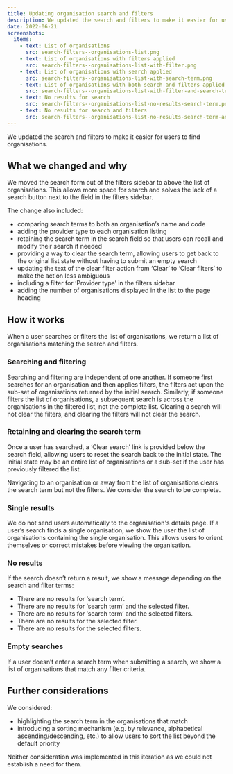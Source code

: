 ```yaml
---
title: Updating organisation search and filters
description: We updated the search and filters to make it easier for users to find organisations
date: 2022-06-21
screenshots:
  items:
    - text: List of organisations
      src: search-filters--organisations-list.png
    - text: List of organisations with filters applied
      src: search-filters--organisations-list-with-filter.png
    - text: List of organisations with search applied
      src: search-filters--organisations-list-with-search-term.png
    - text: List of organisations with both search and filters applied
      src: search-filters--organisations-list-with-filter-and-search-term.png
    - text: No results for search
      src: search-filters--organisations-list-no-results-search-term.png
    - text: No results for search and filters
      src: search-filters--organisations-list-no-results-search-term-and-filter.png
---
```


We updated the search and filters to make it easier for users to find organisations.

## What we changed and why

We moved the search form out of the filters sidebar to above the list of organisations. This allows more space for search and solves the lack of a search button next to the field in the filters sidebar.

The change also included:

- comparing search terms to both an organisation’s name and code
- adding the provider type to each organisation listing
- retaining the search term in the search field so that users can recall and modify their search if needed
- providing a way to clear the search term, allowing users to get back to the original list state without having to submit an empty search
- updating the text of the clear filter action from ‘Clear’ to ‘Clear filters’ to make the action less ambiguous
- including a filter for ‘Provider type’ in the filters sidebar
- adding the number of organisations displayed in the list to the page heading

## How it works

When a user searches or filters the list of organisations, we return a list of organisations matching the search and filters.

### Searching and filtering

Searching and filtering are independent of one another. If someone first searches for an organisation and then applies filters, the filters act upon the sub-set of organisations returned by the initial search. Similarly, if someone filters the list of organisations, a subsequent search is across the organisations in the filtered list, not the complete list. Clearing a search will not clear the filters, and clearing the filters will not clear the search.

### Retaining and clearing the search term

Once a user has searched, a ‘Clear search’ link is provided below the search field, allowing users to reset the search back to the initial state. The initial state may be an entire list of organisations or a sub-set if the user has previously filtered the list.

Navigating to an organisation or away from the list of organisations clears the search term but not the filters. We consider the search to be complete.

### Single results

We do not send users automatically to the organisation's details page. If a user’s search finds a single organisation, we show the user the list of organisations containing the single organisation. This allows users to orient themselves or correct mistakes before viewing the organisation.

### No results

If the search doesn’t return a result, we show a message depending on the search and filter terms:

- There are no results for ‘search term’.
- There are no results for ‘search term’ and the selected filter.
- There are no results for ‘search term’ and the selected filters.
- There are no results for the selected filter.
- There are no results for the selected filters.


### Empty searches

If a user doesn’t enter a search term when submitting a search, we show a list of organisations that match any filter criteria.

## Further considerations

We considered:

- highlighting the search term in the organisations that match
- introducing a sorting mechanism (e.g. by relevance, alphabetical ascending/descending, etc.) to allow users to sort the list beyond the default priority

Neither consideration was implemented in this iteration as we could not establish a need for them.
